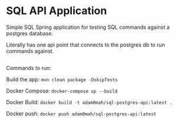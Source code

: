 # SQL API Application

Simple SQL Spring application for testing SQL commands against a postgres database.

Literally has one api point that connects to the postgres db to run commands against.

##

Commands to run:

Build the app:
``
mvn clean package -DskipTests
``

Docker Compose: 
``
docker-compose up --build
``

Docker Build:
``
docker build -t adam0mah/sql-postgres-api:latest .
``

Docker push:
``
docker push adam0mah/sql-postgres-api:latest
``


